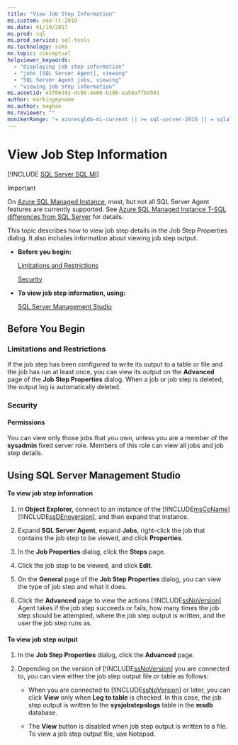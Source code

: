 ```yaml
---
title: "View Job Step Information"
ms.custom: seo-lt-2019
ms.date: 01/19/2017
ms.prod: sql
ms.prod_service: sql-tools
ms.technology: ssms
ms.topic: conceptual
helpviewer_keywords: 
  - "displaying job step information"
  - "jobs [SQL Server Agent], viewing"
  - "SQL Server Agent jobs, viewing"
  - "viewing job step information"
ms.assetid: e3f06492-dc86-4e06-b186-ea58aff6d591
author: markingmyname
ms.author: maghan
ms.reviewer: ""
monikerRange: "= azuresqldb-mi-current || >= sql-server-2016 || = sqlallproducts-allversions"
---
```

# View Job Step Information
[!INCLUDE [SQL Server SQL MI](../../includes/applies-to-version/sql-asdbmi.md)]

> [!IMPORTANT]  
> On [Azure SQL Managed Instance](https://docs.microsoft.com/azure/sql-database/sql-database-managed-instance), most, but not all SQL Server Agent features are currently supported. See [Azure SQL Managed Instance T-SQL differences from SQL Server](https://docs.microsoft.com/azure/sql-database/sql-database-managed-instance-transact-sql-information#sql-server-agent) for details.

This topic describes how to view job step details in the Job Step Properties dialog. It also includes information about viewing job step output.  
  
-   **Before you begin:**  
  
    [Limitations and Restrictions](#Restrictions)  
  
    [Security](#Security)  
  
-   **To view job step information, using:**  
  
    [SQL Server Management Studio](#SSMS)  
  
## <a name="BeforeYouBegin"></a>Before You Begin  
  
### <a name="Restrictions"></a>Limitations and Restrictions  
If the job step has been configured to write its output to a table or file and the job has run at least once, you can view its output on the **Advanced** page of the **Job Step Properties** dialog. When a job or job step is deleted, the output log is automatically deleted.  
  
### <a name="Security"></a>Security  
  
#### <a name="Permissions"></a>Permissions  
You can view only those jobs that you own, unless you are a member of the **sysadmin** fixed server role. Members of this role can view all jobs and job step details.  
  
## <a name="SSMS"></a>Using SQL Server Management Studio  
  
#### To view job step information  
  
1.  In **Object Explorer,** connect to an instance of the [!INCLUDE[msCoName](../../includes/msconame_md.md)] [!INCLUDE[ssDEnoversion](../../includes/ssdenoversion_md.md)], and then expand that instance.  
  
2.  Expand **SQL Server Agent**, expand **Jobs**, right-click the job that contains the job step to be viewed, and click **Properties**.  
  
3.  In the **Job Properties** dialog, click the **Steps** page.  
  
4.  Click the job step to be viewed, and click **Edit**.  
  
5.  On the **General** page of the **Job Step Properties** dialog, you can view the type of job step and what it does.  
  
6.  Click the **Advanced** page to view the actions [!INCLUDE[ssNoVersion](../../includes/ssnoversion-md.md)] Agent takes if the job step succeeds or fails, how many times the job step should be attempted, where the job step output is written, and the user the job step runs as.  
  
#### To view job step output  
  
1.  In the **Job Step Properties** dialog, click the **Advanced** page.  
  
2.  Depending on the version of [!INCLUDE[ssNoVersion](../../includes/ssnoversion-md.md)] you are connected to, you can view either the job step output file or table as follows:  
  
    -   When you are connected to [!INCLUDE[ssNoVersion](../../includes/ssnoversion-md.md)] or later, you can click **View** only when **Log to table** is checked. In this case, the job step output is written to the **sysjobstepslogs** table in the **msdb** database.  
  
    -   The **View** button is disabled when job step output is written to a file. To view a job step output file, use Notepad.  
  
